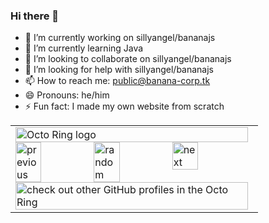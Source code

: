 ### Hi there 👋

- 🔭 I’m currently working on sillyangel/bananajs
- 🌱 I’m currently learning Java
- 👯 I’m looking to collaborate on sillyangel/bananajs
- 🤔 I’m looking for help with sillyangel/bananajs
- 📫 How to reach me: public@banana-corp.tk
- 😄 Pronouns: he/him
- ⚡ Fun fact: I made my own website from scratch


<table><tbody><tr><td><a href="https://octo-ring.com/"><img src="https://octo-ring.com/static/img/widget/top.png" width="99%" alt="Octo Ring logo" align="top"></a><br><a href="https://octo-ring.com/p/sillyangel/prev"><img src="https://octo-ring.com/static/img/widget/prev.png" width="33%" alt="previous" align="top" title="previous profile"></a><a href="https://octo-ring.com/p/sillyangel/random"><img src="https://octo-ring.com/static/img/widget/random.png" width="33%" alt="random" align="top" title="random profile"></a><a href="https://octo-ring.com/p/sillyangel/next"><img src="https://octo-ring.com/static/img/widget/next.png" width="33%" alt="next" align="top" title="next profile"></a><br><a href="https://octo-ring.com/"><img src="https://octo-ring.com/static/img/widget/bottom.png" width="99%" alt="check out other GitHub profiles in the Octo Ring" align="top"></a></td></tr></tbody></table>
